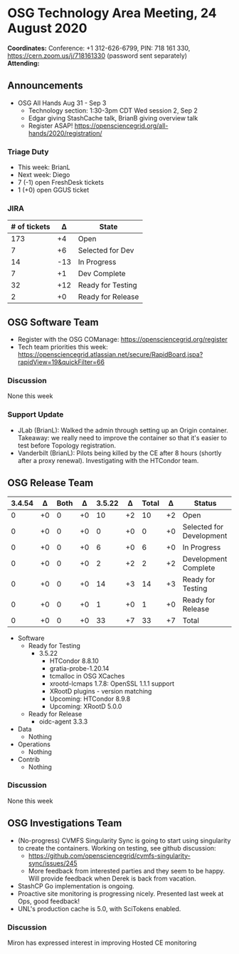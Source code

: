 # OSG Technology Area Meeting, 24 August 2020

**Coordinates:** Conference: +1 312-626-6799, PIN: 718 161 330, <https://cern.zoom.us/j/718161330> (password sent separately)  
**Attending:**   


## Announcements

-   OSG All Hands Aug 31 - Sep 3  
    -   Technology section: 1:30-3pm CDT Wed session 2, Sep 2
    -   Edgar giving StashCache talk, BrianB giving overview talk
    -   Register ASAP! <https://opensciencegrid.org/all-hands/2020/registration/>


### Triage Duty

-   This week: BrianL
-   Next week: Diego
-   7 (-1) open FreshDesk tickets
-   1 (+0) open GGUS ticket


### JIRA

| # of tickets | &Delta; | State             |
|------------ |------- |----------------- |
| 173          | +4      | Open              |
| 7            | +6      | Selected for Dev  |
| 14           | -13     | In Progress       |
| 7            | +1      | Dev Complete      |
| 32           | +12     | Ready for Testing |
| 2            | +0      | Ready for Release |


## OSG Software Team

-   Register with the OSG COManage: <https://opensciencegrid.org/register>
-   Tech team priorities this week: <https://opensciencegrid.atlassian.net/secure/RapidBoard.jspa?rapidView=19&quickFilter=66>


### Discussion

None this week  


### Support Update

-   JLab (BrianL): Walked the admin through setting up an Origin container.  
    Takeaway: we really need to improve the container so that it's easier to test before Topology registration.
-   Vanderbilt (BrianL): Pilots being killed by the CE after 8 hours (shortly after a proxy renewal). Investigating with the HTCondor team.


## OSG Release Team

| 3.4.54 | &Delta; | Both | &Delta; | 3.5.22 | &Delta; | Total | &Delta; | Status                   |
| ------ | ------- | ---- | ------- | ------ | ------- | ----- | ------- | ------------------------ |
| 0      | +0      | 0    | +0      | 10     | +2      | 10    | +2      | Open                     |
| 0      | +0      | 0    | +0      | 0      | +0      | 0     | +0      | Selected for Development |
| 0      | +0      | 0    | +0      | 6      | +0      | 6     | +0      | In Progress              |
| 0      | +0      | 0    | +0      | 2      | +2      | 2     | +2      | Development Complete     |
| 0      | +0      | 0    | +0      | 14     | +3      | 14    | +3      | Ready for Testing        |
| 0      | +0      | 0    | +0      | 1      | +0      | 1     | +0      | Ready for Release        |
| 0      | +0      | 0    | +0      | 33     | +7      | 33    | +7      | Total                    |

-   Software  
    -   Ready for Testing  
        -   3.5.22  
            -   HTCondor 8.8.10
            -   gratia-probe-1.20.14
            -   tcmalloc in OSG XCaches
            -   xrootd-lcmaps 1.7.8: OpenSSL 1.1.1 support
            -   XRootD plugins - version matching
            -   Upcoming: HTCondor 8.9.8
            -   Upcoming: XRootD 5.0.0
    -   Ready for Release  
        -   oidc-agent 3.3.3
-   Data  
    -   Nothing
-   Operations  
    -   Nothing
-   Contrib  
    -   Nothing


### Discussion

None this week  


## OSG Investigations Team

-   (No-progress) CVMFS Singularity Sync is going to start using singularity to create the containers. Working on testing, see github discussion:  
    -   <https://github.com/opensciencegrid/cvmfs-singularity-sync/issues/245>
    -   More feedback from interested parties and they seem to be happy. Will provide feedback when Derek is back from vacation.
-   StashCP Go implementation is ongoing.
-   Proactive site monitoring is progressing nicely.  Presented last week at Ops, good feedback!
-   UNL's production cache is 5.0, with SciTokens enabled.


### Discussion

Miron has expressed interest in improving Hosted CE monitoring
